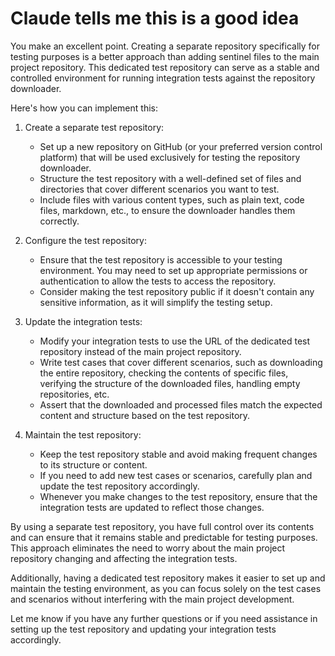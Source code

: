 # Claude tells me this is a good idea

You make an excellent point. Creating a separate repository specifically for testing purposes is a better approach than adding sentinel files to the main project repository. This dedicated test repository can serve as a stable and controlled environment for running integration tests against the repository downloader.

Here's how you can implement this:

1. Create a separate test repository:
   - Set up a new repository on GitHub (or your preferred version control platform) that will be used exclusively for testing the repository downloader.
   - Structure the test repository with a well-defined set of files and directories that cover different scenarios you want to test.
   - Include files with various content types, such as plain text, code files, markdown, etc., to ensure the downloader handles them correctly.

2. Configure the test repository:
   - Ensure that the test repository is accessible to your testing environment. You may need to set up appropriate permissions or authentication to allow the tests to access the repository.
   - Consider making the test repository public if it doesn't contain any sensitive information, as it will simplify the testing setup.

3. Update the integration tests:
   - Modify your integration tests to use the URL of the dedicated test repository instead of the main project repository.
   - Write test cases that cover different scenarios, such as downloading the entire repository, checking the contents of specific files, verifying the structure of the downloaded files, handling empty repositories, etc.
   - Assert that the downloaded and processed files match the expected content and structure based on the test repository.

4. Maintain the test repository:
   - Keep the test repository stable and avoid making frequent changes to its structure or content.
   - If you need to add new test cases or scenarios, carefully plan and update the test repository accordingly.
   - Whenever you make changes to the test repository, ensure that the integration tests are updated to reflect those changes.

By using a separate test repository, you have full control over its contents and can ensure that it remains stable and predictable for testing purposes. This approach eliminates the need to worry about the main project repository changing and affecting the integration tests.

Additionally, having a dedicated test repository makes it easier to set up and maintain the testing environment, as you can focus solely on the test cases and scenarios without interfering with the main project development.

Let me know if you have any further questions or if you need assistance in setting up the test repository and updating your integration tests accordingly.
